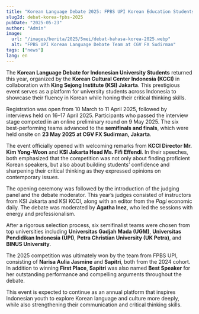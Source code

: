 ```yaml
---
title: "Korean Language Debate 2025: FPBS UPI Korean Education Students Dominate the Winners’ Stage"
slugId: debat-korea-fpbs-2025
pubDate: "2025-05-23"
author: "Admin"
image:
  url: "/images/berita/2025/5mei/debat-bahasa-korea-2025.webp"
  alt: "FPBS UPI Korean Language Debate Team at CGV FX Sudirman"
tags: ["news"]
lang: en
---
```


The **Korean Language Debate for Indonesian University Students** returned this year, organized by the **Korean Cultural Center Indonesia (KCCI)** in collaboration with **King Sejong Institute (KSI) Jakarta**. This prestigious event serves as a platform for university students across Indonesia to showcase their fluency in Korean while honing their critical thinking skills.

Registration was open from 10 March to 11 April 2025, followed by interviews held on 16–17 April 2025. Participants who passed the interview stage competed in an online preliminary round on 9 May 2025. The six best-performing teams advanced to the **semifinals and finals**, which were held onsite on **23 May 2025 at CGV FX Sudirman, Jakarta**.

The event officially opened with welcoming remarks from **KCCI Director Mr. Kim Yong-Woon** and **KSI Jakarta Head Ms. Fifi Effendi**. In their speeches, both emphasized that the competition was not only about finding proficient Korean speakers, but also about building students’ confidence and sharpening their critical thinking as they expressed opinions on contemporary issues.

The opening ceremony was followed by the introduction of the judging panel and the debate moderator. This year’s judges consisted of instructors from KSI Jakarta and KSI KCCI, along with an editor from the *Pagi* economic daily. The debate was moderated by **Agatha Inez**, who led the sessions with energy and professionalism.

After a rigorous selection process, six semifinalist teams were chosen from top universities including **Universitas Gadjah Mada (UGM)**, **Universitas Pendidikan Indonesia (UPI)**, **Petra Christian University (UK Petra)**, and **BINUS University**.

The 2025 competition was ultimately won by the team from FPBS UPI, consisting of **Narisa Aulia Jasmine** and **Sapitri**, both from the 2024 cohort. In addition to winning **First Place**, **Sapitri** was also named **Best Speaker** for her outstanding performance and compelling arguments throughout the debate.

This event is expected to continue as an annual platform that inspires Indonesian youth to explore Korean language and culture more deeply, while also strengthening their communication and critical thinking skills.
